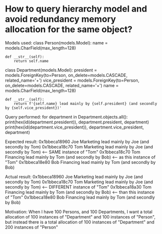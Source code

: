 
# How to query hierarchy model and avoid redundancy memory allocation for the same object?

Models used:
class Person(models.Model):
    name = models.CharField(max_length=128)

    def __str__(self):
        return self.name

class Department(models.Model):
    president = models.ForeignKey(to=Person, on_delete=models.CASCADE, related_name='+')
    vice_president = models.ForeignKey(to=Person, on_delete=models.CASCADE, related_name='+')
    name = models.CharField(max_length=128)

    def __str__(self):
        return f'{self.name} lead mainly by {self.president} (and secondly by {self.vice_president})'

Query performed:
for department in Department.objects.all():
    print(hex(id(department.president)), department.president, department)
    print(hex(id(department.vice_president)), department.vice_president, department)


Expected result:
0x1bbeca18960 Joe Marketing lead mainly by Joe (and secondly by Tom)
0x1bbeca18c70 Tom Marketing lead mainly by Joe (and secondly by Tom)  <-- SAME instance of "Tom"
0x1bbeca18c70 Tom Financing lead mainly by Tom (and secondly by Bob)  <-- as this instance of "Tom"
0x1bbeca18e80 Bob Financing lead mainly by Tom (and secondly by Bob)

Actual result:
0x1bbeca18960 Joe Marketing lead mainly by Joe (and secondly by Tom)
0x1bbeca18c70 Tom Marketing lead mainly by Joe (and secondly by Tom)  <-- DIFFERENT instance of "Tom"
0x1bbeca18a30 Tom Financing lead mainly by Tom (and secondly by Bob)  <-- than this instance of "Tom"
0x1bbeca18e80 Bob Financing lead mainly by Tom (and secondly by Bob)

Motivation:
When I have 100 Persons, and 100 Departments, I want a total allocation of 100 instances of "Department" and 100 instances of "Person", but instead there is a total allocation of 100 instances of "Department" and 200 instances of "Person"

        